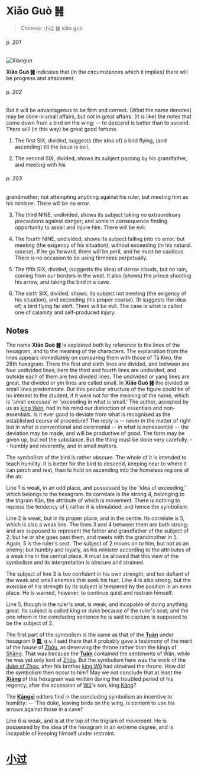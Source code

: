 # Xiǎo Guò ䷽

> Chinese: 小过 ䷽ xiǎo guò

###### p. 201

![Xiaoguo](https://88o.io/wp-content/uploads/2018/09/62-e5b08fe8bf87xiaoguo.jpg)

**Xiǎo Guò ䷽** indicates that (in the circumstances which it implies) there will be progress and attainment.

###### p. 202

But it will be advantageous to be firm and correct. (What the name denotes) may be done in small affairs, but not in great affairs.
(It is like) the notes that come down from a bird on the wing; -- to descend is better than to ascend. There will (in this way) be great good fortune.

1. The first SIX, divided, suggests (the idea of) a bird flying, (and ascending) till the issue is evil.

2. The second SIX, divided, shows its subject passing by his grandfather, and meeting with his

###### p. 203

grandmother; not attempting anything against his ruler, but meeting him as his minister. There will be no error.

3. The third NINE, undivided, shows its subject taking no extraordinary precautions against danger;
and some in consequence finding opportunity to assail and injure him. There will be evil.

4. The fourth NINE, undivided, shows its subject falling into no error, but meeting (the exigency of his situation), without exceeding (in his natural. course).
If he go forward, there will be peril, and he must be cautious. There is no occasion to be using firmness perpetually.

5. The fifth SIX, divided, (suggests the idea) of dense clouds, but no rain, coming from our borders in the west. It also (shows) the prince shooting his arrow,
and taking the bird in a cave.

6. The sixth SIX, divided, shows. its subject not meeting (the exigency of his situation), and exceeding (his proper course).
(It suggests the idea of) a bird flying far aloft. There will be evil. The case is what is called one of calamity and self-produced injury.

## Notes

The name **Xiǎo Guò ䷽** is explained both by reference to the lines of the hexagram,
and to the meaning of the characters. The explanation from the lines appears immediately on comparing them with those of Tâ Kwo, the 28th hexagram.
There the first and sixth lines are divided, and between are four undivided lines;
here the third and fourth lines are undivided, and outside each of them are two divided lines.
The undivided or yang lines are great, the divided or yin lines are called small.
In **Xiǎo Guò ䷽** the divided or small lines predominate. But this peculiar structure of the figure could be of no interest to the student,
if it were not for the meaning of the name, which is 'small excesses' or 'exceeding in what is small.'
The author, accepted by us as [king Wén](https://en.wikipedia.org/wiki/King_Wen_of_Zhou), had in his mind our distinction of essentials and non-essentials.
Is it ever good to deviate from what is recognised as the established course of procedure?
The reply is -- never in the matter of right but in what is conventional and ceremonial -- in what is nonessential -- the deviation may be made,
and will be productive of good. The form may be given up, but not the substance.
But the thing must be done very carefully, -- humbly and reverently, and in small matters.

The symbolism of the bird is rather obscure. The whole of it is intended to teach humility.
It is better for the bird to descend, keeping near to where it can perch and rest, than to hold on ascending into the homeless regions of the air.

Line 1 is weak, in an odd place, and possessed by the 'idea of exceeding,'
which belongs to the hexagram. Its correlate is the strong 4,
belonging to the trigram Kăn, the attribute of which is movement. There is nothing to repress the tendency of i;
rather it is stimulated; and hence the symbolism.

Line 2 is weak, but in its proper place, and in the centre. Its correlate is 5, which is also a weak line.
The lines 3 and 4 between them are both strong; and are supposed to represent the father and grandfather of the subject of 2;
but he or she goes past them, and meets with the grandmother in 5. Again, 5 is the ruler's seat.
The subject of 2 moves on to him, but not as an enemy; but humbly and loyally, as his minister according to the attributes of a weak line in the central place.
It must be allowed that this view of the symbolism and its interpretation is obscure and strained.

The subject of line 3 is too confident in his own strength, and too defiant of the weak and small enemies that seek his hurt.
Line 4 is also strong, but the exercise of his strength by its subject is tempered by the position in an even place.
He is warned, however, to continue quiet and restrain himself.

Line 5, though in the ruler's seat, is weak, and incapable of doing anything great. Its subject is called king or duke because of the ruler's seat;
and the one whom in the concluding sentence he is said to capture is supposed to be the subject of 2.

The first part of the symbolism is the same as that of the [**Tuàn**](https://en.wikipedia.org/wiki/Ten_Wings) under hexagram 9 [**䷈**](e5b08fe7959cxiaoxu.md), q.v. I said there that it probably gave a testimony of the merit of the house of [Zhōu](https://en.wikipedia.org/wiki/Zhou_dynasty),
as deserving the throne rather than the kings of [Shāng](https://en.wikipedia.org/wiki/Shang_dynasty). That was because the [**Tuàn**](https://en.wikipedia.org/wiki/Ten_Wings) contained the sentiments of Wăn, while he was yet only lord of [Zhōu](https://en.wikipedia.org/wiki/Zhou_dynasty).
But the symbolism here was the work of the [duke of Zhou](https://en.wikipedia.org/wiki/Duke_of_Zhou), after his brother [king Wǔ](https://en.wikipedia.org/wiki/King_Wu_of_Zhou) had obtained the throne.
How did the symbolism then occur to him? May we not conclude that at least the [**Xiàng**](https://en.wikipedia.org/wiki/Four_Symbols) of this hexagram was written during the troubled period of his regency,
after the accession of [Wǔ](https://en.wikipedia.org/wiki/King_Wu_of_Zhou)'s son, king [Kāng](https://en.wikipedia.org/wiki/King_Kang_of_Zhou)?

The [**Kāngxī**](https://en.wikipedia.org/wiki/Kangxi_Dictionary) editors find in the concluding symbolism an incentive to humility: -- 'The duke, leaving birds on the wing,
is content to use his arrows against those in a cave!'

Line 6 is weak, and is at the top of the trigram of movement. He is possessed by the idea of the hexagram in an extreme degree,
and is incapable of keeping himself under restraint.

# [小过](./e5b08fe8bf87xiaoguo_cn.md)
